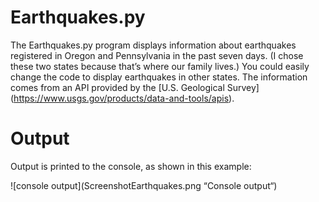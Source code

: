 # Earthquakes.py 

The Earthquakes.py program displays information about earthquakes registered in Oregon and Pennsylvania in the past seven days. (I chose these two states because that’s where our family lives.) You could easily change the code to display earthquakes in other states. The information comes from an API provided by the [U.S. Geological Survey] (https://www.usgs.gov/products/data-and-tools/apis).

# Output

Output is printed to the console, as shown in this example:

![console output](ScreenshotEarthquakes.png “Console output“)
